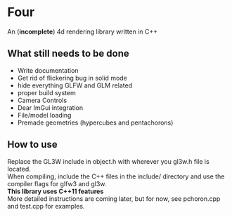 # Four
An (**incomplete**) 4d rendering library written in C++
## What still needs to be done
- Write documentation
- Get rid of flickering bug in solid mode
- hide everything GLFW and GLM related
- proper build system
- Camera Controls
- Dear ImGui integration
- File/model loading
- Premade geometries (hypercubes and pentachorons)
## How to use
Replace the GL3W include in object.h with wherever you gl3w.h file is located.  
When compiling, include the C++ files in the include/ directory and use the compiler flags for glfw3 and gl3w.  
**This library uses C++11 features**  
More detailed instructions are coming later, but for now, see pchoron.cpp and test.cpp for examples.  
